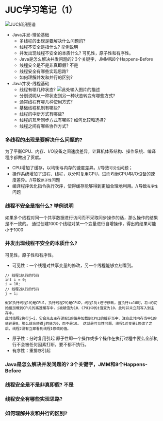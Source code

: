 ﻿# JUC学习笔记（1）

![JUC知识图谱][1]

- Java并发-理论基础
    - 多线程的出现是要解决什么问题的? 
    - 线程不安全是指什么? 举例说明 
    - 并发出现线程不安全的本质什么? 可见性，原子性和有序性。
    - Java是怎么解决并发问题的? 3个关键字，JMM和8个Happens-Before
    - 线程安全是不是非真即假? 不是 
    - 线程安全有哪些实现思路? 
    - 如何理解并发和并行的区别?
- Java并发-线程基础
    - 线程有哪几种状态?
    ![此处输入图片的描述][2]
    - 分别说明从一种状态到另一种状态转变有哪些方式?
    - 通常线程有哪几种使用方式? 
    - 基础线程机制有哪些? 
    - 线程的中断方式有哪些? 
    - 线程的互斥同步方式有哪些? 如何比较和选择?
    - 线程之间有哪些协作方式?

### 多线程的出现是要解决什么问题的? 

为了平衡CPU、内存、I/O设备之间速度差异，计算机体系结构、操作系统、编译程序都做出了贡献。

- CPU增加了缓存，以均衡与内存的速度差异。//导致`可见性`问题；
- 操作系统增加了进程、线程，以分时复用CPU，进而均衡CPU与I/O设备的速度差异。//导致`原子性`问题
- 编译程序优化指令执行次序，使得缓存能够得到更加合理地利用。//导致`有序性`问题

### 线程不安全是指什么? 举例说明 
如果多个线程对同一个共享数据进行访问而不采取同步操作的话，那么操作的结果是不一致的。
通过创建1000个线程对某一个变量进行自增操作，得出的结果可能小于1000
### 并发出现线程不安全的本质什么? 
可见性，原子性和有序性。

- 可见性：一个线程对共享变量的修改，另一个线程能够立刻看到。
```
// 线程1执行的代码
int i = 0;
i = 10;
// 线程2执行的代码
j = i;
```
    假如执行线程1的是CPU1，执行线程2的是CPU2，线程1对i进行修改，当执行i=10时，将i的初始值加载到CPU1的高速缓存中，i被赋值为10，CPU1中的i值变为10，此时并未立刻写入到主存中。
    此时线程2执行j=i，它会先去主存读取i的值并加载到CPU2的缓存当中，注意此时内存当中i的值还是0，那么就会使得j的值为0，而不是10。 这就是可见性问题，线程1对变量i修改了之后，线程2没有立即看到线程1修改的值。
    
- 原子性：分时复用引起
原子性即一个操作或多个操作在执行过程中要么全部执行不会被任何因素打断，要不都不执行。
- 有序性：重排序引起
        
### Java是怎么解决并发问题的? 3个关键字，JMM和8个Happens-Before
### 线程安全是不是非真即假? 不是 
### 线程安全有哪些实现思路? 
### 如何理解并发和并行的区别?


  [1]: https://www.pdai.tech/_images/java/java-concurrent-overview-1.png
  [2]: https://www.pdai.tech/_images/pics/ace830df-9919-48ca-91b5-60b193f593d2.png
